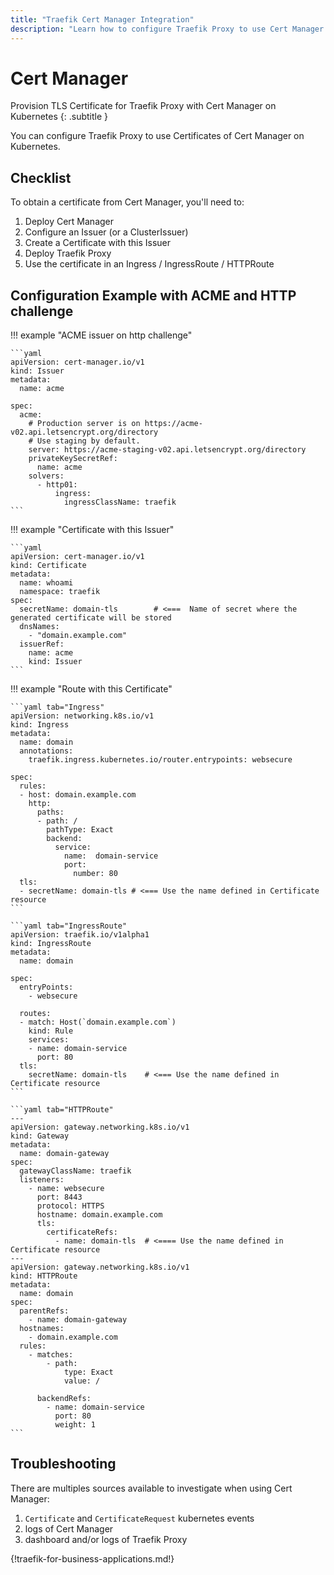 ```yaml
---
title: "Traefik Cert Manager Integration"
description: "Learn how to configure Traefik Proxy to use Cert Manager for certificate for your routers. Read the technical documentation."
---
```


# Cert Manager

Provision TLS Certificate for Traefik Proxy with Cert Manager on Kubernetes
{: .subtitle }

You can configure Traefik Proxy to use Certificates of Cert Manager on Kubernetes.

## Checklist

To obtain a certificate from Cert Manager, you'll need to:

1. Deploy Cert Manager
2. Configure an Issuer (or a ClusterIssuer)
3. Create a Certificate with this Issuer
4. Deploy Traefik Proxy
5. Use the certificate in an Ingress / IngressRoute / HTTPRoute

## Configuration Example with ACME and HTTP challenge

!!! example "ACME issuer on http challenge"

    ```yaml
    apiVersion: cert-manager.io/v1
    kind: Issuer
    metadata:
      name: acme

    spec:
      acme:
        # Production server is on https://acme-v02.api.letsencrypt.org/directory
        # Use staging by default.
        server: https://acme-staging-v02.api.letsencrypt.org/directory
        privateKeySecretRef:
          name: acme
        solvers:
          - http01:
              ingress:
                ingressClassName: traefik
    ```

!!! example "Certificate with this Issuer"

    ```yaml
    apiVersion: cert-manager.io/v1
    kind: Certificate
    metadata:
      name: whoami
      namespace: traefik
    spec:
      secretName: domain-tls        # <===  Name of secret where the generated certificate will be stored
      dnsNames:
        - "domain.example.com"
      issuerRef:
        name: acme
        kind: Issuer
    ```

!!! example "Route with this Certificate"

    ```yaml tab="Ingress"
    apiVersion: networking.k8s.io/v1
    kind: Ingress
    metadata:
      name: domain
      annotations:
        traefik.ingress.kubernetes.io/router.entrypoints: websecure

    spec:
      rules:
      - host: domain.example.com
        http:
          paths:
          - path: /
            pathType: Exact
            backend:
              service:
                name:  domain-service
                port:
                  number: 80
      tls:
      - secretName: domain-tls # <=== Use the name defined in Certificate resource
    ```

    ```yaml tab="IngressRoute"
    apiVersion: traefik.io/v1alpha1
    kind: IngressRoute
    metadata:
      name: domain

    spec:
      entryPoints:
        - websecure

      routes:
      - match: Host(`domain.example.com`)
        kind: Rule
        services:
        - name: domain-service
          port: 80
      tls:
        secretName: domain-tls    # <=== Use the name defined in Certificate resource
    ```

    ```yaml tab="HTTPRoute"
    ---
    apiVersion: gateway.networking.k8s.io/v1
    kind: Gateway
    metadata:
      name: domain-gateway
    spec:
      gatewayClassName: traefik
      listeners:
        - name: websecure
          port: 8443
          protocol: HTTPS
          hostname: domain.example.com
          tls:
            certificateRefs:
              - name: domain-tls  # <==== Use the name defined in Certificate resource
    ---
    apiVersion: gateway.networking.k8s.io/v1
    kind: HTTPRoute
    metadata:
      name: domain
    spec:
      parentRefs:
        - name: domain-gateway
      hostnames:
        - domain.example.com
      rules:
        - matches:
            - path:
                type: Exact
                value: /

          backendRefs:
            - name: domain-service
              port: 80
              weight: 1
    ```

## Troubleshooting

There are multiples sources available to investigate when using Cert Manager:

1. `Certificate` and `CertificateRequest` kubernetes events
2. logs of Cert Manager
3. dashboard and/or logs of Traefik Proxy

{!traefik-for-business-applications.md!}
